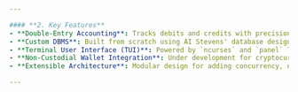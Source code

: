 ```yaml
---

#### **2. Key Features**    
- **Double-Entry Accounting**: Tracks debits and credits with precision.  
- **Custom DBMS**: Built from scratch using AI Stevens' database design principles, supporting CRUD operations.  
- **Terminal User Interface (TUI)**: Powered by `ncurses` and `panel` libraries for an intuitive text-based interface.  
- **Non-Custodial Wallet Integration**: Under development for cryptocurrency management.  
- **Extensible Architecture**: Modular design for adding concurrency, networking, NLP, and security features.  

---
```

